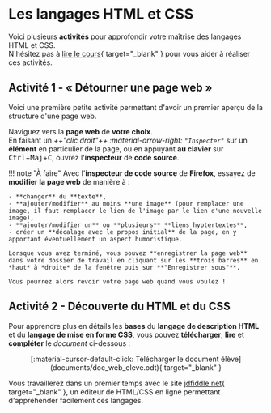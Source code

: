 # Les langages HTML et CSS

Voici plusieurs **activités** pour approfondir votre maîtrise des langages HTML et CSS.  
N'hésitez pas à [lire le cours](cours_html_css.md){ target="_blank" } pour vous aider à réaliser ces activités.

## Activité 1 - « Détourner une page web »

Voici une première petite activité permettant d'avoir un premier aperçu de la structure d'une page web.

Naviguez vers la **page web** de **votre choix**.  
En faisant un *++"clic droit"++ :material-arrow-right: `"Inspecter"`* sur un **élément** en particulier de la page, ou en appuyant **au clavier** sur <span class="keys"><kbd class="key-control">Ctrl</kbd><span>+</span><kbd class="key-shift">Maj</kbd><span>+</span><kbd class="key-c">C</kbd></span>, ouvrez l'**inspecteur** de **code source**.

!!! note "À faire"
    Avec l'**inspecteur de code source** de **Firefox**, essayez de **modifier la page web** de manière à :

    - **changer** du **texte**,
    - **ajouter/modifier** au moins **une image** (pour remplacer une image, il faut remplacer le lien de l'image par le lien d'une nouvelle image),
    - **ajouter/modifier un** ou **plusieurs** **liens hyptertextes**,
    - créer un **décalage avec le propos initial** de la page, en y apportant éventuellement un aspect humoristique.

    Lorsque vous avez terminé, vous pouvez **enregistrer la page web** dans votre dossier de travail en cliquant sur les **trois barres** en *haut* à *droite* de la fenêtre puis sur **"Enregistrer sous"**.

    Vous pourrez alors revoir votre page web quand vous voulez !

## Activité 2 - Découverte du HTML et du CSS

Pour apprendre plus en détails les **bases** du **langage de description HTML** et du **langage de mise en forme CSS**, vous pouvez **télécharger**, **lire** et **compléter** le *document* ci-dessous :

<center>
[:material-cursor-default-click: Télécharger le document élève](documents/doc_web_eleve.odt){ target="_blank" }
</center>

Vous travaillerez dans un premier temps avec le site [jdfiddle.net](https://jsfiddle.net/){ target="_blank" }, un éditeur de HTML/CSS en ligne permettant d'appréhender facilement ces langages.